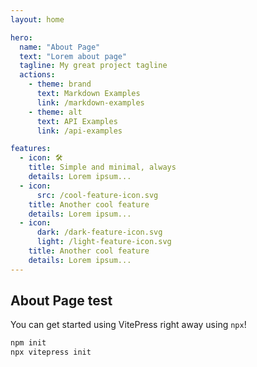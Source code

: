 ```yaml
---
layout: home

hero:
  name: "About Page"
  text: "Lorem about page"
  tagline: My great project tagline
  actions:
    - theme: brand
      text: Markdown Examples
      link: /markdown-examples
    - theme: alt
      text: API Examples
      link: /api-examples

features:
  - icon: 🛠️
    title: Simple and minimal, always
    details: Lorem ipsum...
  - icon:
      src: /cool-feature-icon.svg
    title: Another cool feature
    details: Lorem ipsum...
  - icon:
      dark: /dark-feature-icon.svg
      light: /light-feature-icon.svg
    title: Another cool feature
    details: Lorem ipsum...
---
```



## About Page test

You can get started using VitePress right away using `npx`!

```sh
npm init
npx vitepress init
```

<!-- <style module>
:root {
  --vp-home-hero-name-color: red;
}
</style> -->
